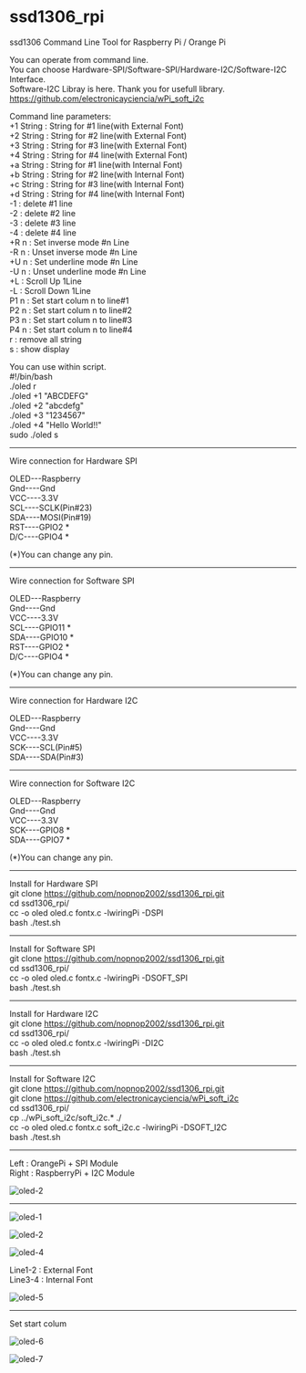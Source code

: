# ssd1306_rpi
ssd1306 Command Line Tool for Raspberry Pi / Orange Pi

You can operate from command line.  
You can choose Hardware-SPI/Software-SPI/Hardware-I2C/Software-I2C Interface.  
Software-I2C Libray is here. Thank you for usefull library.  
https://github.com/electronicayciencia/wPi_soft_i2c  

Command line parameters:  
+1 String : String for #1 line(with External Font)  
+2 String : String for #2 line(with External Font)  
+3 String : String for #3 line(with External Font)  
+4 String : String for #4 line(with External Font)  
+a String : String for #1 line(with Internal Font)  
+b String : String for #2 line(with Internal Font)  
+c String : String for #3 line(with Internal Font)  
+d String : String for #4 line(with Internal Font)  
-1 : delete #1 line  
-2 : delete #2 line  
-3 : delete #3 line  
-4 : delete #4 line  
+R n : Set inverse mode #n Line  
-R n : Unset inverse mode #n Line  
+U n : Set underline mode #n Line  
-U n : Unset underline mode #n Line  
+L   : Scroll Up 1Line  
-L   : Scroll Down 1Line  
P1 n : Set start colum n to line#1  
P2 n : Set start colum n to line#2  
P3 n : Set start colum n to line#3  
P4 n : Set start colum n to line#4  
r  : remove all string  
s  : show display  

You can use within script.  
#!/bin/bash  
./oled r  
./oled +1 "ABCDEFG"  
./oled +2 "abcdefg"  
./oled +3 "1234567"  
./oled +4 "Hello World!!"  
sudo ./oled s  

---

Wire connection for Hardware SPI

OLED---Raspberry  
Gnd----Gnd  
VCC----3.3V  
SCL----SCLK(Pin#23)  
SDA----MOSI(Pin#19)  
RST----GPIO2 *  
D/C----GPIO4 *  

(*)You can change any pin.  

---

Wire connection for Software SPI

OLED---Raspberry  
Gnd----Gnd  
VCC----3.3V  
SCL----GPIO11 *  
SDA----GPIO10 *  
RST----GPIO2 *  
D/C----GPIO4 *  

(*)You can change any pin.  

---

Wire connection for Hardware I2C

OLED---Raspberry  
Gnd----Gnd  
VCC----3.3V  
SCK----SCL(Pin#5)  
SDA----SDA(Pin#3)  

---

Wire connection for Software I2C

OLED---Raspberry  
Gnd----Gnd  
VCC----3.3V  
SCK----GPIO8 *  
SDA----GPIO7 *  

(*)You can change any pin.  

---

Install for Hardware SPI  
git clone https://github.com/nopnop2002/ssd1306_rpi.git  
cd ssd1306_rpi/  
cc -o oled oled.c fontx.c -lwiringPi -DSPI  
bash ./test.sh  

---

Install for Software SPI  
git clone https://github.com/nopnop2002/ssd1306_rpi.git  
cd ssd1306_rpi/  
cc -o oled oled.c fontx.c -lwiringPi -DSOFT_SPI  
bash ./test.sh  

---

Install for Hardware I2C  
git clone https://github.com/nopnop2002/ssd1306_rpi.git  
cd ssd1306_rpi/  
cc -o oled oled.c fontx.c -lwiringPi -DI2C  
bash ./test.sh  

---

Install for Software I2C  
git clone https://github.com/nopnop2002/ssd1306_rpi.git  
git clone https://github.com/electronicayciencia/wPi_soft_i2c  
cd ssd1306_rpi/  
cp ../wPi_soft_i2c/soft_i2c.* ./  
cc -o oled oled.c fontx.c soft_i2c.c -lwiringPi -DSOFT_I2C  
bash ./test.sh  

---

Left  : OrangePi + SPI Module  
Right : RaspberryPi + I2C Module  

![oled-2](https://user-images.githubusercontent.com/6020549/28252021-b1a9ff4a-6ac5-11e7-9265-b757e4b3cf1d.JPG)

---

![oled-1](https://cloud.githubusercontent.com/assets/6020549/24071131/782737a8-0c0e-11e7-9312-44ec00312f52.JPG)

![oled-2](https://cloud.githubusercontent.com/assets/6020549/25184287/f9945e38-2554-11e7-9075-e63d90b4a3a2.jpg)

![oled-4](https://cloud.githubusercontent.com/assets/6020549/24076582/e037998c-0c77-11e7-9e48-525e27c478a3.JPG)

Line1-2 : External Font  
Line3-4 : Internal Font  


![oled-5](https://cloud.githubusercontent.com/assets/6020549/24293214/f627fefc-10d3-11e7-9304-bcfd58d59d92.JPG)

---

Set start colum  

![oled-6](https://cloud.githubusercontent.com/assets/6020549/24125179/b3b09bfe-0e0a-11e7-83bc-9dbd7b26db18.JPG)


![oled-7](https://cloud.githubusercontent.com/assets/6020549/24125192/d2c40328-0e0a-11e7-8a6a-884c0600059e.JPG)
